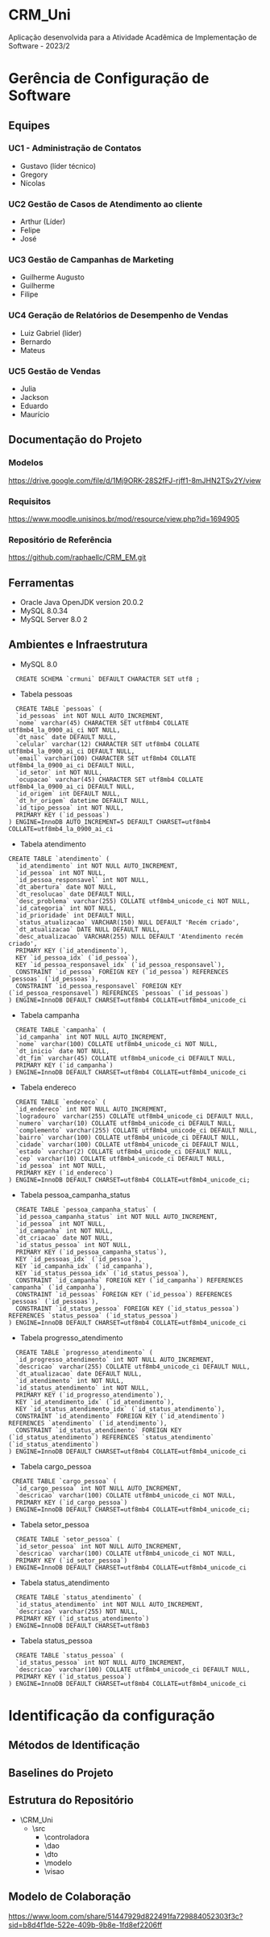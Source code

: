 # CRM_Uni
Aplicação desenvolvida para a Atividade Acadêmica de Implementação de Software - 2023/2
# Gerência de Configuração de Software
## Equipes
### UC1 - Administração de Contatos
- Gustavo (líder técnico)
- Gregory
- Nícolas
### UC2 Gestão de Casos de Atendimento ao cliente
- Arthur (Líder)
- Felipe
- José

### UC3 Gestão de Campanhas de Marketing
- Guilherme Augusto
- Guilherme
- Filipe

### UC4 Geração de Relatórios de Desempenho de Vendas
- Luiz Gabriel (líder)
- Bernardo
- Mateus
### UC5 Gestão de Vendas 
- Julia
- Jackson
- Eduardo
- Maurício

## Documentação do Projeto
### Modelos
https://drive.google.com/file/d/1Mj9ORK-28S2fFJ-rjff1-8mJHN2TSv2Y/view
### Requisitos
https://www.moodle.unisinos.br/mod/resource/view.php?id=1694905
### Repositório de Referência
https://github.com/raphaellc/CRM_EM.git

## Ferramentas
- Oracle Java OpenJDK version 20.0.2
- MySQL 8.0.34
- MySQL Server 8.0 2


## Ambientes e Infraestrutura
- MySQL 8.0
```
  CREATE SCHEMA `crmuni` DEFAULT CHARACTER SET utf8 ;
```
- Tabela pessoas
```
  CREATE TABLE `pessoas` (
  `id_pessoas` int NOT NULL AUTO_INCREMENT,
  `nome` varchar(45) CHARACTER SET utf8mb4 COLLATE utf8mb4_la_0900_ai_ci NOT NULL,
  `dt_nasc` date DEFAULT NULL,
  `celular` varchar(12) CHARACTER SET utf8mb4 COLLATE utf8mb4_la_0900_ai_ci DEFAULT NULL,
  `email` varchar(100) CHARACTER SET utf8mb4 COLLATE utf8mb4_la_0900_ai_ci DEFAULT NULL,
  `id_setor` int NOT NULL,
  `ocupacao` varchar(45) CHARACTER SET utf8mb4 COLLATE utf8mb4_la_0900_ai_ci DEFAULT NULL,
  `id_origem` int DEFAULT NULL,
  `dt_hr_origem` datetime DEFAULT NULL,
  `id_tipo_pessoa` int NOT NULL,
  PRIMARY KEY (`id_pessoas`)
) ENGINE=InnoDB AUTO_INCREMENT=5 DEFAULT CHARSET=utf8mb4 COLLATE=utf8mb4_la_0900_ai_ci
```
- Tabela atendimento
```
CREATE TABLE `atendimento` (
  `id_atendimento` int NOT NULL AUTO_INCREMENT,
  `id_pessoa` int NOT NULL,
  `id_pessoa_responsavel` int NOT NULL,
  `dt_abertura` date NOT NULL,
  `dt_resolucao` date DEFAULT NULL,
  `desc_problema` varchar(255) COLLATE utf8mb4_unicode_ci NOT NULL,
  `id_categoria` int NOT NULL,
  `id_prioridade` int DEFAULT NULL,
  `status_atualizacao` VARCHAR(150) NULL DEFAULT 'Recém criado',
  `dt_atualizacao` DATE NULL DEFAULT NULL,
  `desc_atualizacao` VARCHAR(255) NULL DEFAULT 'Atendimento recém criado',
  PRIMARY KEY (`id_atendimento`),
  KEY `id_pessoa_idx` (`id_pessoa`),
  KEY `id_pessoa_responsavel_idx` (`id_pessoa_responsavel`),
  CONSTRAINT `id_pessoa` FOREIGN KEY (`id_pessoa`) REFERENCES `pessoas` (`id_pessoas`),
  CONSTRAINT `id_pessoa_responsavel` FOREIGN KEY (`id_pessoa_responsavel`) REFERENCES `pessoas` (`id_pessoas`)
) ENGINE=InnoDB DEFAULT CHARSET=utf8mb4 COLLATE=utf8mb4_unicode_ci

```
- Tabela campanha

```
  CREATE TABLE `campanha` (
  `id_campanha` int NOT NULL AUTO_INCREMENT,
  `nome` varchar(100) COLLATE utf8mb4_unicode_ci NOT NULL,
  `dt_inicio` date NOT NULL,
  `dt_fim` varchar(45) COLLATE utf8mb4_unicode_ci DEFAULT NULL,
  PRIMARY KEY (`id_campanha`)
) ENGINE=InnoDB DEFAULT CHARSET=utf8mb4 COLLATE=utf8mb4_unicode_ci
```
- Tabela endereco

```
  CREATE TABLE `endereco` (
  `id_endereco` int NOT NULL AUTO_INCREMENT,
  `logradouro` varchar(255) COLLATE utf8mb4_unicode_ci DEFAULT NULL,
  `numero` varchar(10) COLLATE utf8mb4_unicode_ci DEFAULT NULL,
  `complemento` varchar(255) COLLATE utf8mb4_unicode_ci DEFAULT NULL,
  `bairro` varchar(100) COLLATE utf8mb4_unicode_ci DEFAULT NULL,
  `cidade` varchar(100) COLLATE utf8mb4_unicode_ci DEFAULT NULL,
  `estado` varchar(2) COLLATE utf8mb4_unicode_ci DEFAULT NULL,
  `cep` varchar(10) COLLATE utf8mb4_unicode_ci DEFAULT NULL,
  `id_pessoa` int NOT NULL,
  PRIMARY KEY (`id_endereco`)
) ENGINE=InnoDB DEFAULT CHARSET=utf8mb4 COLLATE=utf8mb4_unicode_ci;
```
- Tabela pessoa_campanha_status
```
  CREATE TABLE `pessoa_campanha_status` (
  `id_pessoa_campanha_status` int NOT NULL AUTO_INCREMENT,
  `id_pessoa` int NOT NULL,
  `id_campanha` int NOT NULL,
  `dt_criacao` date NOT NULL,
  `id_status_pessoa` int NOT NULL,
  PRIMARY KEY (`id_pessoa_campanha_status`),
  KEY `id_pessoas_idx` (`id_pessoa`),
  KEY `id_campanha_idx` (`id_campanha`),
  KEY `id_status_pessoa_idx` (`id_status_pessoa`),
  CONSTRAINT `id_campanha` FOREIGN KEY (`id_campanha`) REFERENCES `campanha` (`id_campanha`),
  CONSTRAINT `id_pessoas` FOREIGN KEY (`id_pessoa`) REFERENCES `pessoas` (`id_pessoas`),
  CONSTRAINT `id_status_pessoa` FOREIGN KEY (`id_status_pessoa`) REFERENCES `status_pessoa` (`id_status_pessoa`)
) ENGINE=InnoDB DEFAULT CHARSET=utf8mb4 COLLATE=utf8mb4_unicode_ci
```

- Tabela progresso_atendimento
```
  CREATE TABLE `progresso_atendimento` (
  `id_progresso_atendimento` int NOT NULL AUTO_INCREMENT,
  `descricao` varchar(255) COLLATE utf8mb4_unicode_ci DEFAULT NULL,
  `dt_atualizacao` date DEFAULT NULL,
  `id_atendimento` int NOT NULL,
  `id_status_atendimento` int NOT NULL,
  PRIMARY KEY (`id_progresso_atendimento`),
  KEY `id_atendimento_idx` (`id_atendimento`),
  KEY `id_status_atendimento_idx` (`id_status_atendimento`),
  CONSTRAINT `id_atendimento` FOREIGN KEY (`id_atendimento`) REFERENCES `atendimento` (`id_atendimento`),
  CONSTRAINT `id_status_atendimento` FOREIGN KEY (`id_status_atendimento`) REFERENCES `status_atendimento` (`id_status_atendimento`)
) ENGINE=InnoDB DEFAULT CHARSET=utf8mb4 COLLATE=utf8mb4_unicode_ci
```

- Tabela cargo_pessoa
```
 CREATE TABLE `cargo_pessoa` (
  `id_cargo_pessoa` int NOT NULL AUTO_INCREMENT,
  `descricao` varchar(100) COLLATE utf8mb4_unicode_ci NOT NULL,
  PRIMARY KEY (`id_cargo_pessoa`)
) ENGINE=InnoDB DEFAULT CHARSET=utf8mb4 COLLATE=utf8mb4_unicode_ci;
```

- Tabela setor_pessoa
```
  CREATE TABLE `setor_pessoa` (
  `id_setor_pessoa` int NOT NULL AUTO_INCREMENT,
  `descricao` varchar(100) COLLATE utf8mb4_unicode_ci NOT NULL,
  PRIMARY KEY (`id_setor_pessoa`)
) ENGINE=InnoDB DEFAULT CHARSET=utf8mb4 COLLATE=utf8mb4_unicode_ci
```

- Tabela status_atendimento
```
  CREATE TABLE `status_atendimento` (
  `id_status_atendimento` int NOT NULL AUTO_INCREMENT,
  `descricao` varchar(255) NOT NULL,
  PRIMARY KEY (`id_status_atendimento`)
) ENGINE=InnoDB DEFAULT CHARSET=utf8mb3
```
- Tabela status_pessoa
```
  CREATE TABLE `status_pessoa` (
  `id_status_pessoa` int NOT NULL AUTO_INCREMENT,
  `descricao` varchar(100) COLLATE utf8mb4_unicode_ci DEFAULT NULL,
  PRIMARY KEY (`id_status_pessoa`)
) ENGINE=InnoDB DEFAULT CHARSET=utf8mb4 COLLATE=utf8mb4_unicode_ci
```

# Identificação da configuração
## Métodos de Identificação 
## Baselines do Projeto
## Estrutura do Repositório
- \CRM_Uni
  - \src
      - \controladora
      - \dao
      - \dto
      - \modelo
      - \visao
## Modelo de Colaboração

https://www.loom.com/share/51447929d822491fa729884052303f3c?sid=b8d4f1de-522e-409b-9b8e-1fd8ef2206ff
